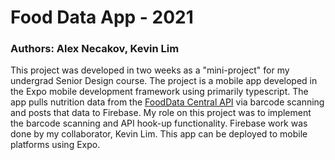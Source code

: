 # Food Data App - 2021
### Authors: Alex Necakov, Kevin Lim

This project was developed in two weeks as a "mini-project" for my undergrad Senior Design course. The project is a mobile app developed in the Expo mobile development framework using primarily typescript. The app pulls nutrition data from the [FoodData Central API](https://fdc.nal.usda.gov/api-guide.html) via barcode scanning and posts that data to Firebase. My role on this project was to implement the barcode scanning and API hook-up functionality. Firebase work was done by my collaborator, Kevin Lim. This app can be deployed to mobile platforms using Expo.
